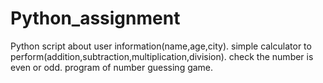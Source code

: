 # Python_assignment
Python script about user information(name,age,city).
simple calculator to perform(addition,subtraction,multiplication,division).
check the number is even or odd.
program of number guessing game.
